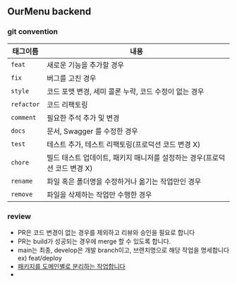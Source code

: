 ## OurMenu backend 
### git convention
| 태그이름       | 내용                                          |
|------------|---------------------------------------------|
| `feat`     | 새로운 기능을 추가할 경우                              |
| `fix `     | 버그를 고친 경우                                   |
| `style`    | 코드 포맷 변경, 세미 콜론 누락, 코드 수정이 없는 경우            |
| `refactor` | 코드 리팩토링                                     |
| `comment`  | 필요한 주석 추가 및 변경                              |
| `docs`	    | 문서, Swagger 를 수정한 경우                        |
| `test`     | 테스트 추가, 테스트 리팩토링(프로덕션 코드 변경 X)              |
| `chore`	   | 빌드 태스트 업데이트, 패키지 매니저를 설정하는 경우(프로덕션 코드 변경 X) |
| `rename`   | 파일 혹은 폴더명을 수정하거나 옮기는 작업만인 경우                |
| `remove`   | 파일을 삭제하는 작업만 수행한 경우                         |
### 

### review
- PR은 코드 변경이 없는 경우를 제외하고 리뷰와 승인을 필요로 합니다
- PR는 build가 성공되는 경우에 merge 할 수 있도록 합니다.
- main는 최종, develop은 개발 branch이고, 브랜치명으로 해당 작업을 명세합니다 ex) feat/deploy
- [패키지를 도메인별로 분리하는 작업합니다](https://velog.io/@jsb100800/Spring-boot-directory-package)
- 
